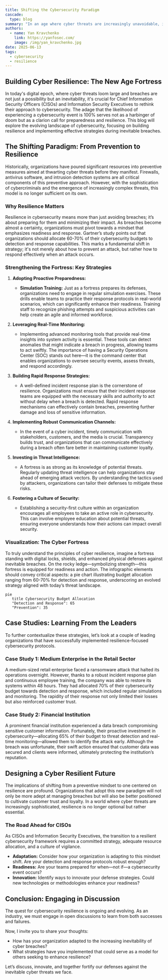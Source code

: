 ```yaml
---
title: Shifting the Cybersecurity Paradigm
cascade: 
  type: blog
summary: "In an age where cyber threats are increasingly unavoidable, it's time for Chief Information Security Officers (CISOs) and Information Security Executives to rethink their cybersecurity strategies. The necessity for resilience over mere prevention is clear—organizations must prepare not only to fend off attacks but also to respond effectively when they occur.  Recent trends suggest that 60-70% of cybersecurity budgets should be directed toward detection and response capabilities."
authors: 
  - name: Yan Kravchenko
    link: https://yanfosec.com/
    image: /img/yan_kravchenko.jpg
date: 2025-06-13
tags:
  - cybersecurity
  - resilience
---
```

## Building Cyber Resilience: The New Age Fortress

In today's digital epoch, where cyber threats loom large and breaches are not just a possibility but an inevitability, it's crucial for Chief Information Security Officers (CISOs) and Information Security Executives to rethink their approach to cybersecurity. The adage that the likelihood of experiencing a cybersecurity event is 100% serves not as a harbinger of doom but as a clarion call for preparedness and resilience. This blog will explore the evolving landscape of cybersecurity, focusing on building resilience and implementing effective strategies during inevitable breaches.

## The Shifting Paradigm: From Prevention to Resilience

Historically, organizations have poured significant resources into preventive measures aimed at thwarting cyber threats before they manifest. Firewalls, antivirus software, and intrusion detection systems are all critical components of this preventive approach. However, with the sophistication of cybercriminals and the emergence of increasingly complex threats, this model is no longer sufficient on its own.

### Why Resilience Matters

Resilience in cybersecurity means more than just avoiding breaches; it’s about preparing for them and minimizing their impact. As breaches become almost a certainty, organizations must pivot towards a mindset that emphasizes readiness and response. Gartner’s study points out that organizations should allocate 60-70% of their cybersecurity budgets to detection and response capabilities. This marks a fundamental shift in strategy; it's not merely about how to prevent an attack, but rather how to respond effectively when an attack occurs.

### Strengthening the Fortress: Key Strategies

1. **Adopting Proactive Preparedness:**
   - **Simulation Training:** Just as a fortress prepares its defenses, organizations need to engage in regular simulation exercises. These drills enable teams to practice their response protocols in real-world scenarios, which can significantly enhance their readiness. Training staff to recognize phishing attempts and suspicious activities can help create an agile and informed workforce.

2. **Leveraging Real-Time Monitoring:**
   - Implementing advanced monitoring tools that provide real-time insights into system activity is essential. These tools can detect anomalies that might indicate a breach in progress, allowing teams to act swiftly. The importance of having a Security Operations Center (SOC) stands out here—it is the command center that enables organizations to oversee security events, assess threats, and respond accordingly.

3. **Building Rapid Response Strategies:**
   - A well-defined incident response plan is the cornerstone of resilience. Organizations must ensure that their incident response teams are equipped with the necessary skills and authority to act without delay when a breach is detected. Rapid response mechanisms can effectively contain breaches, preventing further damage and loss of sensitive information.

4. **Implementing Robust Communication Channels:**
   - In the event of a cyber incident, timely communication with stakeholders, customers, and the media is crucial. Transparency builds trust, and organizations that can communicate effectively during a breach often fare better in maintaining customer loyalty.

5. **Investing in Threat Intelligence:**
   - A fortress is as strong as its knowledge of potential threats. Regularly updating threat intelligence can help organizations stay ahead of emerging attack vectors. By understanding the tactics used by attackers, organizations can tailor their defenses to mitigate these risks.

6. **Fostering a Culture of Security:**
   - Establishing a security-first culture within an organization encourages all employees to take an active role in cybersecurity. This can involve employee education about potential threats, ensuring everyone understands how their actions can impact overall security.

### Visualization: The Cyber Fortress

To truly understand the principles of cyber resilience, imagine a fortress standing with digital locks, shields, and enhanced physical defenses against inevitable breaches. On the rocky ledge—symbolizing strength—this fortress is equipped for readiness and action. The infographic elements should convey critical aspects: a pie chart illustrating budget allocation ranging from 60-70% for detection and response, underscoring an evolved strategy aligned with today’s threat landscape.

```mermaid
pie
   title Cybersecurity Budget Allocation
   "Detection and Response": 65
   "Prevention": 35
```

## Case Studies: Learning From the Leaders

To further contextualize these strategies, let’s look at a couple of leading organizations that have successfully implemented resilience-focused cybersecurity protocols.

### Case Study 1: Medium Enterprise in the Retail Sector

A medium-sized retail enterprise faced a ransomware attack that halted its operations overnight. However, thanks to a robust incident response plan and continuous employee training, the company was able to restore its systems within 48 hours. They had allocated 70% of their cybersecurity budget towards detection and response, which included regular simulations and monitoring. The rapidity of their response not only limited their losses but also reinforced customer trust.

### Case Study 2: Financial Institution

A prominent financial institution experienced a data breach compromising sensitive customer information. Fortunately, their proactive investment in cybersecurity—allocating 65% of their budget to threat detection and real-time monitoring—allowed them to identify the attack early. Although the breach was unfortunate, their swift action ensured that customer data was secured and clients were informed, ultimately protecting the institution’s reputation.

## Designing a Cyber Resilient Future

The implications of shifting from a preventive mindset to one centered on resilience are profound. Organizations that adopt this new paradigm will not only be more adept at managing breaches but will also be better positioned to cultivate customer trust and loyalty. In a world where cyber threats are increasingly sophisticated, resilience is no longer optional but rather essential.

### The Road Ahead for CISOs

As CISOs and Information Security Executives, the transition to a resilient cybersecurity framework requires a committed strategy, adequate resource allocation, and a culture of vigilance.

- **Adaptation:** Consider how your organization is adapting to this mindset shift. Are your detection and response protocols robust enough?
- **Readiness:** Are your teams prepared for when—not if—a cybersecurity event occurs?
- **Innovation:** Identify ways to innovate your defense strategies. Could new technologies or methodologies enhance your readiness?

## Conclusion: Engaging in Discussion

The quest for cybersecurity resilience is ongoing and evolving. As an industry, we must engage in open discussions to learn from both successes and failures.

Now, I invite you to share your thoughts:

- How has your organization adapted to the increasing inevitability of cyber breaches?
- What strategies have you implemented that could serve as a model for others seeking to enhance resilience?

Let’s discuss, innovate, and together fortify our defenses against the inevitable cyber threats we face.
